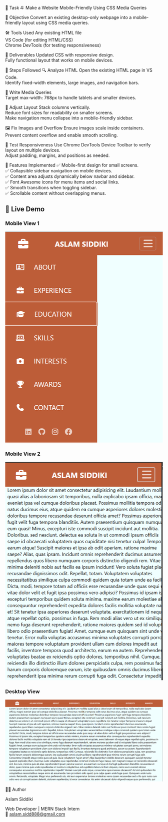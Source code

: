 📱 Task 4: Make a Website Mobile-Friendly Using CSS Media Queries

📝 Objective
Convert an existing desktop-only webpage into a mobile-friendly layout using CSS media queries. <br>

🛠 Tools Used
Any existing HTML file <br>
VS Code (for editing HTML/CSS) <br>
Chrome DevTools (for testing responsiveness) <br>

🚀 Deliverables
Updated CSS with responsive design. <br>
Fully functional layout that works on mobile devices. <br>

📌 Steps Followed
🔍 Analyze HTML
Open the existing HTML page in VS Code. <br>
Identify fixed-width elements, large images, and navigation bars.

📐 Write Media Queries <br>
Target max-width: 768px to handle tablets and smaller devices.

🧩 Adjust Layout
Stack columns vertically. <br>
Reduce font sizes for readability on smaller screens. <br>
Make navigation menu collapse into a mobile-friendly sidebar. 

🖼 Fix Images and Overflow
Ensure images scale inside containers. <br>
Prevent content overflow and enable smooth scrolling.

🧪 Test Responsiveness
Use Chrome DevTools Device Toolbar to verify layout on multiple devices. <br>
Adjust padding, margins, and positions as needed.

🎨 Features Implemented
✅ Mobile-first design for small screens. <br>
✅ Collapsible sidebar navigation on mobile devices. <br>
✅ Content area adjusts dynamically below navbar and sidebar. <br>
✅ Font Awesome icons for menu items and social links. <br>
✅ Smooth transitions when toggling sidebar. <br>
✅ Scrollable content without overlapping menus. <br>

## 📱 Live Demo

### Mobile View 1
![Mobile View](imgA.png)

### Mobile View 2
![Mobile View](imgB.png)

### Desktop View
![Desktop View](fullDemo.png)



🧑‍💻 Author

Aslam Siddiki

Web Developer | MERN Stack Intern <br>
📧 aslam.sidd888@gmail.com
